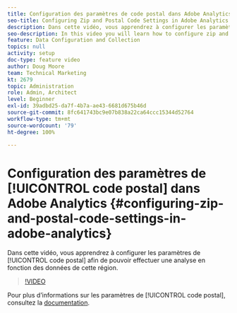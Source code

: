 ```yaml
---
title: Configuration des paramètres de code postal dans Adobe Analytics
seo-title: Configuring Zip and Postal Code Settings in Adobe Analytics
description: Dans cette vidéo, vous apprendrez à configurer les paramètres de code postal afin de pouvoir effectuer une analyse en fonction des données de cette région.
seo-description: In this video you will learn how to configure zip and postal code settings, so that you can do analysis based on this region data.
feature: Data Configuration and Collection
topics: null
activity: setup
doc-type: feature video
author: Doug Moore
team: Technical Marketing
kt: 2679
topic: Administration
role: Admin, Architect
level: Beginner
exl-id: 39adbd25-da7f-4b7a-ae43-6681d675b46d
source-git-commit: 8fc641743bc9e07b838a22ca64ccc15344d52764
workflow-type: tm+mt
source-wordcount: '79'
ht-degree: 100%

---
```


# Configuration des paramètres de [!UICONTROL code postal] dans Adobe Analytics {#configuring-zip-and-postal-code-settings-in-adobe-analytics}

Dans cette vidéo, vous apprendrez à configurer les paramètres de [!UICONTROL code postal] afin de pouvoir effectuer une analyse en fonction des données de cette région.

>[!VIDEO](https://video.tv.adobe.com/v/35010/?quality=12&learn=on&captions=fre_fr)

Pour plus d’informations sur les paramètres de [!UICONTROL code postal], consultez la [documentation](https://experienceleague.adobe.com/docs/analytics/components/dimensions/zip-code.html?lang=fr).
